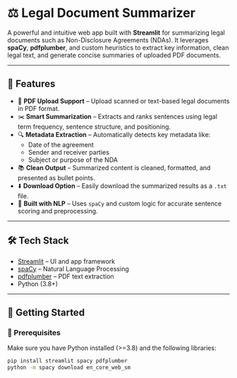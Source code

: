 # ⚖️ Legal Document Summarizer

A powerful and intuitive web app built with **Streamlit** for summarizing legal documents such as Non-Disclosure Agreements (NDAs). It leverages **spaCy**, **pdfplumber**, and custom heuristics to extract key information, clean legal text, and generate concise summaries of uploaded PDF documents.

---

## 🚀 Features

- 📄 **PDF Upload Support** – Upload scanned or text-based legal documents in PDF format.
- ✂️ **Smart Summarization** – Extracts and ranks sentences using legal term frequency, sentence structure, and positioning.
- 🔍 **Metadata Extraction** – Automatically detects key metadata like:
  - Date of the agreement
  - Sender and receiver parties
  - Subject or purpose of the NDA
- 📚 **Clean Output** – Summarized content is cleaned, formatted, and presented as bullet points.
- ⬇️ **Download Option** – Easily download the summarized results as a `.txt` file.
- 🧠 **Built with NLP** – Uses `spaCy` and custom logic for accurate sentence scoring and preprocessing.

---


## 🛠 Tech Stack

- [Streamlit](https://streamlit.io/) – UI and app framework
- [spaCy](https://spacy.io/) – Natural Language Processing
- [pdfplumber](https://github.com/jsvine/pdfplumber) – PDF text extraction
- Python (3.8+)

---

## 🏁 Getting Started

### 🔧 Prerequisites

Make sure you have Python installed (>=3.8) and the following libraries:

```bash
pip install streamlit spacy pdfplumber
python -m spacy download en_core_web_sm
